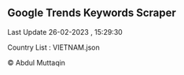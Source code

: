 

## Google Trends Keywords Scraper 
 
Last Update 26-02-2023 , 15:29:30

Country List :
VIETNAM.json



© Abdul Muttaqin 
